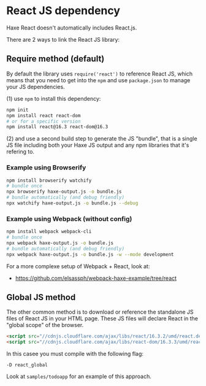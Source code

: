 # React JS dependency

Haxe React doesn't automatically includes React.js.

There are 2 ways to link the React JS library:

## Require method (default)

By default the library uses `require('react')` to reference React JS,
which means that you need to get into the `npm` and use `package.json`
to manage your JS dependencies.

(1) use `npm` to install this dependency:

```bash
npm init
npm install react react-dom
# or for a specific version
npm install react@16.3 react-dom@16.3
```

(2) and use a second build step to generate the JS "bundle", that is a
single JS file including both your Haxe JS output and any npm libraries
that it's refering to.

### Example using Browserify

```bash
npm install browserify watchify
# bundle once
npx browserify haxe-output.js -o bundle.js
# bundle automatically (and debug friendly)
npx watchify haxe-output.js -o bundle.js --debug
```

### Example using Webpack (without config)

```bash
npm install webpack webpack-cli
# bundle once
npx webpack haxe-output.js -o bundle.js
# bundle automatically (and debug friendly)
npx webpack haxe-output.js -o bundle.js -w --mode development
```

For a more complexe setup of Webpack + React, look at:

- https://github.com/elsassph/webpack-haxe-example/tree/react

## Global JS method

The other common method is to download or reference the standalone
JS files of React JS in your HTML page. These JS files will declare
React in the "global scope" of the browser.

```html
<script src="//cdnjs.cloudflare.com/ajax/libs/react/16.3.2/umd/react.development.js"></script>
<script src="//cdnjs.cloudflare.com/ajax/libs/react-dom/16.3.3/umd/react-dom.development.js"></script>
```

In this casee you must compile with the following flag:

	-D react_global

Look at `samples/todoapp` for an example of this approach.
